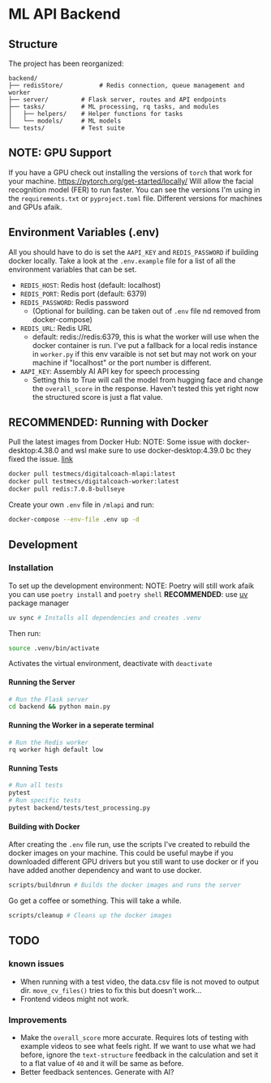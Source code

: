 # ML API Backend
## Structure
The project has been reorganized:
```
backend/
├── redisStore/          # Redis connection, queue management and worker
├── server/         # Flask server, routes and API endpoints
├── tasks/          # ML processing, rq tasks, and modules
│   ├── helpers/    # Helper functions for tasks
│   └── models/     # ML models
└── tests/          # Test suite
```
## NOTE: GPU Support
If you have a GPU check out installing the versions of `torch` that work for your machine. https://pytorch.org/get-started/locally/
Will allow the facial recognition model (FER) to run faster. You can see the versions I'm using in the `requirements.txt` or `pyproject.toml` file. Different versions for machines and GPUs afaik.
## Environment Variables (.env)
All you should have to do is set the `AAPI_KEY` and `REDIS_PASSWORD` if building docker locally.
Take a look at the `.env.example` file for a list of all the environment variables that can be set. 
- `REDIS_HOST`: Redis host (default: localhost)
- `REDIS_PORT`: Redis port (default: 6379)
- `REDIS_PASSWORD`: Redis password 
    - (Optional for building. can be taken out of `.env` file nd removed from docker-compose)
- `REDIS_URL`: Redis URL  
    - default: redis://redis:6379, this is what the worker will use when the docker container is run. I've put a fallback for a local redis instance in `worker.py` if this env varaible is not set but may not work on your machine if "localhost" or the port number is different.
- `AAPI_KEY`: Assembly AI API key for speech processing
    - Setting this to True will call the model from hugging face and change the `overall_score` in the response. Haven't tested this yet right now the structured score is just a flat value. 
## RECOMMENDED: Running with Docker
Pull the latest images from Docker Hub:
NOTE: Some issue with docker-desktop:4.38.0 and wsl make sure to use docker-desktop:4.39.0 bc they fixed the issue. [link](https://github.com/docker/for-win/issues/14583)
```bash
docker pull testmecs/digitalcoach-mlapi:latest
docker pull testmecs/digitalcoach-worker:latest
docker pull redis:7.0.8-bullseye 
```
Create your own `.env` file in `/mlapi`  and run:
```bash
docker-compose --env-file .env up -d
```
## Development
### Installation
To set up the development environment:
NOTE: Poetry will still work afaik you can use `poetry install` and `poetry shell`
**RECOMMENDED**: use [uv](https://docs.astral.sh/uv/getting-started/installation) package manager
```bash
uv sync # Installs all dependencies and creates .venv
```
Then run: 
```bash
source .venv/bin/activate 
```
Activates the virtual environment, deactivate with `deactivate`
#### Running the Server
```bash
# Run the Flask server
cd backend && python main.py
```
#### Running the Worker in a seperate terminal
```bash
# Run the Redis worker
rq worker high default low
```
#### Running Tests
```bash
# Run all tests
pytest
# Run specific tests
pytest backend/tests/test_processing.py
```
#### Building with Docker
After creating the `.env` file run, use the scripts I've created to rebuild the docker images on your machine. This could be useful maybe if you downloaded different GPU drivers but you still want to use docker or if you have added another dependency and want to use docker. 
```bash
scripts/buildnrun # Builds the docker images and runs the server
```
Go get a coffee or something. This will take a while.
```bash
scripts/cleanup # Cleans up the docker images
```
## TODO
### known issues
- When running with a test video, the data.csv file is not moved to output dir. `move_cv_files()` tries to fix this but doesn't work...
- Frontend videos might not work. 
### Improvements
- Make the `overall_score` more accurate. Requires lots of testing with example videos to see what feels right. If we want to use what we had before, ignore the `text-structure` feedback in the calculation and set it to a flat value of `40` and it will be same as before. 
- Better feedback sentences. Generate with AI?
